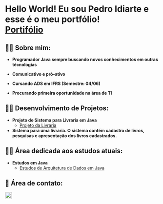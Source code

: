 <h1>Hello World! Eu sou Pedro Idiarte e esse é o meu portfólio!<br/> <a href="https://github.com/pedro-idiarte">Portifólio</a>

<h2>👨‍💻 Sobre mim:</h2>

- <b>Programador Java sempre buscando novos conhecimentos em outras técnologias</b>

- <b>Comunicativo e pró-ativo</b>

- <b>Cursando ADS em IFRS (Semestre: 04/06)</b>

- <b>Procurando primeira oportunidade na área de TI</b>

<h2>👨‍💻 Desenvolvimento de Projetos:</h2>

- <b>Projeto de Sistema para Livraria em Java</b>
  - [Projeto da Livraria](https://github.com/pedro-idiarte/Projeto-Livraria)
- <b>Sistema para uma livraria. O sistema contém cadastro de livros, pesquisas e apresentação dos livros cadastrados.</b>


<h2>👨‍💻 Área dedicada aos estudos atuais:</h2>

- <b>Estudos em Java</b>
  - [Estudos de Arquitetura de Dados em Java](https://github.com/pedro-idiarte/estrutura-dados)


<h2> 🤳 Área de contato:</h2>


[<img align="left" alt="JoshMadakor | LinkedIn" width="22px" src="https://cdn.jsdelivr.net/npm/simple-icons@v3/icons/linkedin.svg" />][linkedin]

[linkedin]: https://www.linkedin.com/in/pedro-idiarte-a1651118a/

<!--

Here are some ideas to get you started:

- 🔭 I’m currently working on ...
- 🌱 I’m currently learning ...
- 👯 I’m looking to collaborate on ...
- 🤔 I’m looking for help with ...
- 💬 Ask me about ...
- 📫 How to reach me: ...
- 😄 Pronouns: ...
- ⚡ Fun fact: ...
-->
